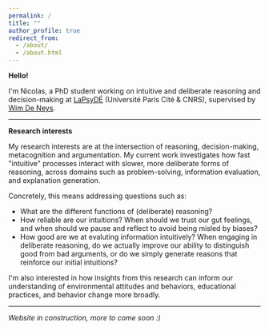 ```yaml
---
permalink: /
title: ""
author_profile: true
redirect_from: 
  - /about/
  - /about.html
---
```


**Hello!** 

I'm Nicolas, a PhD student working on intuitive and deliberate reasoning and decision-making at [LaPsyDÉ](https://www.lapsyde.com/home) (Université Paris Cité & CNRS), supervised by [Wim De Neys](https://www.wdeneys.org/).

---



**Research interests**

My research interests are at the intersection of reasoning, decision-making, metacognition and argumentation. My current work investigates how fast "intuitive" processes interact with slower, more deliberate forms of reasoning, across domains such as problem-solving, information evaluation, and explanation generation.

Concretely, this means addressing questions such as:
- What are the different functions of (deliberate) reasoning?
- How reliable are our intuitions? When should we trust our gut feelings, and when should we pause and reflect to avoid being misled by biases?
- How good are we at evaluting information intuitively? When engaging in deliberate reasoning, do we actually improve our ability to distinguish good from bad arguments, or do we simply generate reasons that reinforce our initial intuitions?

I'm also interested in how insights from this research can inform our understanding of environmental attitudes and behaviors, educational practices, and behavior change more broadly.  


---



*Website in construction, more to come soon :)*


